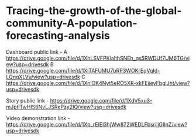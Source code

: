 # Tracing-the-growth-of-the-global-community-A-population-forecasting-analysis


Dashboard public link - A https://drive.google.com/file/d/1XhLSVFPKialthSNEh_qs5RWDUf7UM6TG/view?usp=drivesdk                                                                                     B https://drive.google.com/file/d/1XiTAFUMU7bRP3WOKrEqVqId-LQngXLVu/view?usp=drivesdk                                                                                     C https://drive.google.com/file/d/1XnlOK4Nyt5eRO5XR-xkFEiieyFbglJht/view?usp=drivesdk

Story public link - https://drive.google.com/file/d/1XdV5xu3-mJptlTwHIS6NvLJSRePzy2IQ/view?usp=drivesdk

Video demonstration link - https://drive.google.com/file/d/1Xp_rEIEl3hjWw872WEDLFbsriljGIInZ/view?usp=drivesdk
 
